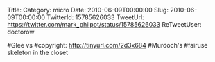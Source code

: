 Title: 
Category: micro
Date: 2010-06-09T00:00:00
Slug: 2010-06-09T00:00:00
TwitterId: 15785626033
TweetUrl: https://twitter.com/mark_philpot/status/15785626033
ReTweetUser: doctorow

<i class="fa fa-retweet" aria-hidden="true"></i> #Glee vs #copyright: http://tinyurl.com/2d3x684 #Murdoch's #fairuse skeleton in the closet